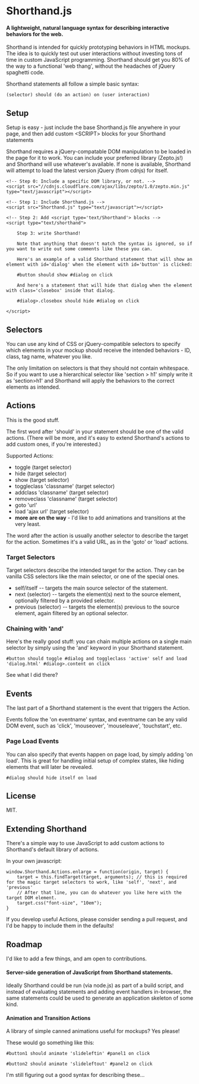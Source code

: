 # Shorthand.js

#### A lightweight, natural language syntax for describing interactive behaviors for the web.

Shorthand is intended for quickly prototyping behaviors in HTML mockups. The idea is to quickly test out user interactions without investing tons of time in custom JavaScript programming. Shorthand should get you 80% of the way to a functional 'web thang', without the headaches of jQuery spaghetti code.

Shorthand statements all follow a simple basic syntax:

    (selector) should (do an action) on (user interaction)

## Setup

Setup is easy - just include the base Shorthand.js file anywhere in your page, and then add custom &lt;SCRIPT&gt; blocks for your Shorthand statements

Shorthand requires a jQuery-compatable DOM manipulation to be loaded in the page for it to work. You can include your preferred library (Zepto.js!) and Shorthand will use whatever's available. If none is available, Shorthand will attempt to load the latest version jQuery (from cdnjs) for itself.

	<!-- Step 0: Include a specific DOM library, or not. -->
	<script src="//cdnjs.cloudflare.com/ajax/libs/zepto/1.0/zepto.min.js" type="text/javascript"></script>

    <!-- Step 1: Include Shorthand.js -->
    <script src="Shorthand.js" type="text/javascript"></script>

    <!-- Step 2: Add <script type='text/Shorthand'> blocks -->
    <script type="text/shorthand"> 
    	
    	Step 3: write Shorthand!
    	
    	Note that anything that doesn't match the syntax is ignored, so if you want to write out some comments like these you can.

    	Here's an example of a valid Shorthand statement that will show an element with id='dialog' when the element with id='button' is clicked:

    	#button should show #dialog on click

    	And here's a statement that will hide that dialog when the element with class='closebox' inside that dialog.

    	#dialog>.closebox should hide #dialog on click

    </script>

## Selectors

You can use any kind of CSS or jQuery-compatible selectors to specify which elements in your mockup should receive the intended behaviors - ID, class, tag name, whatever you like.

The only limitation on selectors is that they should not contain whitespace. So if you want to use a hierarchical selector like 'section > h1' simply write it as 'section>h1' and Shorthand will apply the behaviors to the correct elements as intended.

## Actions

This is the good stuff.

The first word after 'should' in your statement should be one of the valid actions. (There will be more, and it's easy to extend Shorthand's actions to add custom ones, if you're interested.)

Supported Actions:

* toggle (target selector)
* hide (target selector)
* show (target selector)
* toggleclass 'classname' (target selector)
* addclass 'classname' (target selector)
* removeclass 'classname' (target selector)
* goto 'url'
* load 'ajax url' (target selector)
* **more are on the way** - I'd like to add animations and transitions at the very least.

The word after the action is usually another selector to describe the target for the action. Sometimes it's a valid URL, as in the 'goto' or 'load' actions.

### Target Selectors

Target selectors describe the intended target for the action.  They can be vanilla CSS selectors like the main selector, or one of the special ones.

* self/itself 			-- targets the main source selector of the statement.
* next (selector)  		-- targets the element(s) next to the source element, optionally filtered by a provided selector.
* previous (selector) 	-- targets the element(s) previous to the source element, again filtered by an optional selector.

### Chaining with 'and'

Here's the really good stuff: you can chain multiple actions on a single main selector by simply using the 'and' keyword in your Shorthand statement.

    #button should toggle #dialog and toggleclass 'active' self and load 'dialog.html' #dialog>.content on click

See what I did there?


## Events

The last part of a Shorthand statement is the event that triggers the Action.

Events follow the 'on eventname' syntax, and eventname can be any valid DOM event, such as 'click', 'mouseover', 'mouseleave', 'touchstart', etc.

### Page Load Events

You can also specify that events happen on page load, by simply adding 'on load'.  This is great for handling initial setup of complex states, like hiding elements that will later be revealed.

    #dialog should hide itself on load

## License

MIT.


## Extending Shorthand

There's a simple way to use JavaScript to add custom actions to Shorthand's default library of actions.

In your own javascript:

    window.Shorthand.Actions.enlarge = function(origin, target) {
    	target = this.findTarget(target, arguments); // this is required for the magic target selectors to work, like 'self', 'next', and 'previous'
    	// After that line, you can do whatever you like here with the target DOM element.
    	target.css("font-size", "10em");
    }

If you develop useful Actions, please consider sending a pull request, and I'd be happy to include them in the defaults!

## Roadmap

I'd like to add a few things, and am open to contributions.

#### Server-side generation of JavaScript from Shorthand statements.

Ideally Shorthand could be run (via node.js) as part of a build script, and instead of evaluating statements and adding event handlers in-browser, the same statements could be used to generate an application skeleton of some kind.

#### Animation and Transition Actions

A library of simple canned animations useful for mockups? Yes please!

These would go something like this:

    #button1 should animate 'slideleftin' #panel1 on click

    #button2 should animate 'slideleftout' #panel2 on click

I'm still figuring out a good syntax for describing these...

